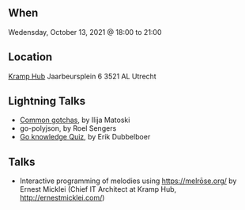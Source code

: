 When
----
Wedensday, October 13, 2021 @ 18:00 to 21:00

Location
--------
[Kramp Hub](http://www.kramphub.nl/)
Jaarbeursplein 6
3521 AL Utrecht

Lightning Talks
---------------

- [Common gotchas](common-gotchas.pdf), by Ilija Matoski
- go-polyjson, by Roel Sengers
- [Go knowledge Quiz](https://docs.google.com/spreadsheets/d/1jjwySW9NJQz7i0YzZCoMe6ZJR99NuEy4BZhxbOdrNuA/edit?usp=sharing), by Erik Dubbelboer

Talks
-----

- Interactive programming of melodies using https://melrōse.org/ by Ernest Micklei (Chief IT Architect at Kramp Hub, http://ernestmicklei.com/)

